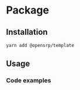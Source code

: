 # Package

<!-- package description -->

## Installation

```sh
yarn add @opensrp/template
```

<!--
Include further installation instructions, for instance if the package requires for the user
to manually add css.
-->

## Usage

<!--

### Props/ Configuration

#### linkerField

_Optional_(`string` | `undefined` = `undefined`)

When the table is rendered, you can click anywhere on a row to drill down to the next level of the hierarchy. However, you may want to display some kind of indication that it is possible to drill down on a row of data. The `linkerField` prop allows you to define which field should have this indicator. By default this is set to the `id` field.

-->

### Code examples

<!--

A single simple, minimal, working snippet for each use-case that the package supports

```tsx
import { DrillDownTable, columnsFromObjects } from '@onaio/drill-down-table/';

const props = {
  columns: columnsFromObjects(data),
  data
};
<DrillDownTable {...props} />;
```

-->
